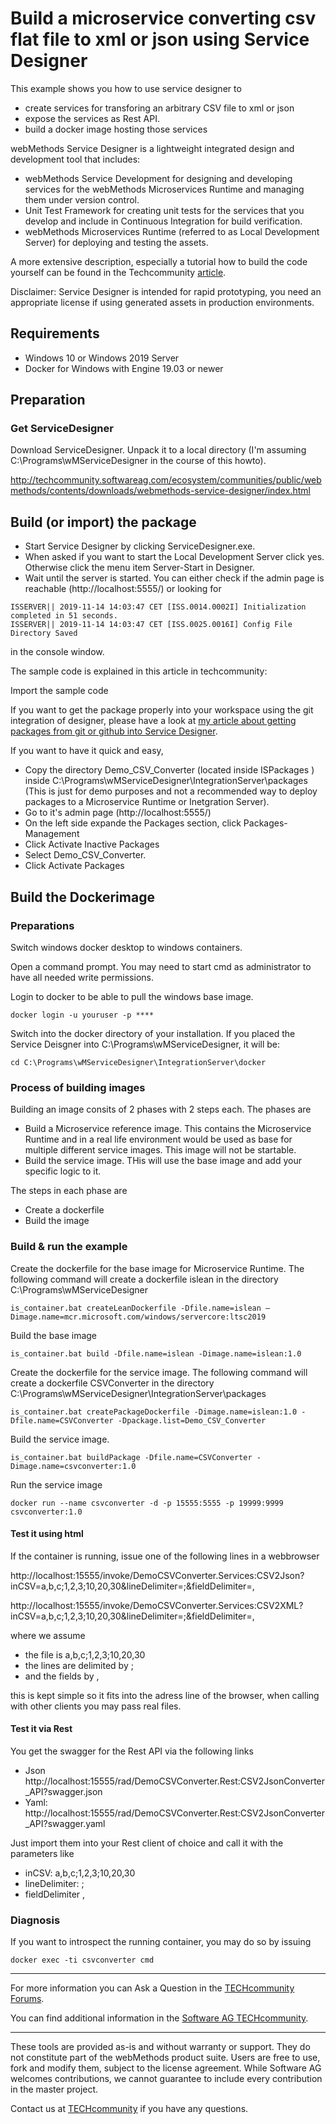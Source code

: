 # Build a microservice converting csv flat file to xml or json using Service Designer 

This example shows you how to use service designer to

* create services for transforing an arbitrary CSV file to xml or json
* expose the services as Rest API.
* build a docker image hosting those services

webMethods Service Designer is a lightweight integrated design and development tool that includes:

* webMethods Service Development for designing and developing services for the webMethods Microservices Runtime and managing them under version control.
* Unit Test Framework for creating unit tests for the services that you develop and include in Continuous Integration for build verification.
* webMethods Microservices Runtime (referred to as Local Development Server) for deploying and testing the assets.

A more extensive description, especially a tutorial how to build the code yourself can be found in the Techcommunity [article](http://techcommunity.softwareag.com/pwiki/-/wiki/Main/Build%20a%20microservice%20converting%20csv%20flat%20file%20to%20xml%20or%20json%20using%20Service%20Designer).

Disclaimer: Service Designer is intended for rapid prototyping, you need an appropriate license if using generated assets in production environments.

## Requirements

* Windows 10 or Windows 2019 Server
* Docker for Windows with Engine 19.03 or newer  

## Preparation

### Get ServiceDesigner

Download ServiceDesigner.
Unpack it to a local directory (I'm assuming C:\Programs\wMServiceDesigner in the course of this howto).

http://techcommunity.softwareag.com/ecosystem/communities/public/webmethods/contents/downloads/webmethods-service-designer/index.html

## Build (or import) the package

* Start Service Designer by clicking ServiceDesigner.exe.
* When asked if you want to start the Local Development Server click yes. Otherwise click the menu item Server-Start in Designer.
* Wait until the server is started. You can either check if the admin page is reachable (http://localhost:5555/) or looking for

```shell
ISSERVER|| 2019-11-14 14:03:47 CET [ISS.0014.0002I] Initialization completed in 51 seconds. 
ISSERVER|| 2019-11-14 14:03:47 CET [ISS.0025.0016I] Config File Directory Saved 
```

in the console window.

The sample code is explained in this article in techcommunity:

Import the sample code 

If you want to get the package properly into your workspace using the git integration of designer, please have a look at [my article about getting packages from git or github into Service Designer](http://techcommunity.softwareag.com/pwiki/-/wiki/Main/Get%20a%20webmethods%20package%20from%20github%20into%20your%20service%20designer).

If you want to have it quick and easy, 
* Copy the directory Demo_CSV_Converter (located inside ISPackages ) inside C:\Programs\wMServiceDesigner\IntegrationServer\packages (This is just for demo purposes and not a recommended way to deploy packages to a Microservice Runtime or Inetgration Server).
* Go to it's admin page (http://localhost:5555/)
* On the left side expande the Packages section, click Packages-Management
* Click Activate Inactive Packages
* Select Demo_CSV_Converter.
* Click Activate Packages


## Build the Dockerimage

### Preparations

Switch windows docker desktop to windows containers.

Open a command prompt. You may need to start cmd as administrator to have all needed write permissions.

Login to docker to be able to pull the windows base image.

```shell
docker login -u youruser -p ****
```

Switch into the docker directory of your installation. If you placed the Service Deisgner into C:\Programs\wMServiceDesigner, it will be:

```shell
cd C:\Programs\wMServiceDesigner\IntegrationServer\docker
```

### Process of building images

Building an image consits of 2 phases with 2 steps each. The phases are

* Build a Microservice reference image. This contains the Microservice Runtime and in a real life environment would be used as base for multiple different service images. This image will not be startable.
* Build the service image. THis will use the base image and add your specific logic to it.

The steps in each phase are

* Create a dockerfile
* Build the image

### Build & run the example

Create the dockerfile for the base image for Microservice Runtime. The following command will create a dockerfile islean in the directory C:\Programs\wMServiceDesigner

```shell
is_container.bat createLeanDockerfile -Dfile.name=islean –Dimage.name=mcr.microsoft.com/windows/servercore:ltsc2019
```

Build the base image

```shell
is_container.bat build -Dfile.name=islean -Dimage.name=islean:1.0
```

Create the dockerfile for the service image. The following command will create a dockerfile CSVConverter in the directory C:\Programs\wMServiceDesigner\IntegrationServer\packages

```shell
is_container.bat createPackageDockerfile -Dimage.name=islean:1.0 -Dfile.name=CSVConverter -Dpackage.list=Demo_CSV_Converter
```

Build the service image.

```shell
is_container.bat buildPackage -Dfile.name=CSVConverter -Dimage.name=csvconverter:1.0
```

Run the service image

```shell
docker run --name csvconverter -d -p 15555:5555 -p 19999:9999 csvconverter:1.0
```

#### Test it using html

If the container is running, issue one of the following lines in a webbrowser

http://localhost:15555/invoke/DemoCSVConverter.Services:CSV2Json?inCSV=a,b,c;1,2,3;10,20,30&lineDelimiter=;&fieldDelimiter=,

http://localhost:15555/invoke/DemoCSVConverter.Services:CSV2XML?inCSV=a,b,c;1,2,3;10,20,30&lineDelimiter=;&fieldDelimiter=,

where we assume

* the file is a,b,c;1,2,3;10,20,30
* the lines are delimited by ; 
* and the fields by ,

this is kept simple so it fits into the adress line of the browser, when calling with other clients you may pass real files.

#### Test it via Rest

You get the swagger for the Rest API via the following links

* Json http://localhost:15555/rad/DemoCSVConverter.Rest:CSV2JsonConverter_API?swagger.json
* Yaml: http://localhost:15555/rad/DemoCSVConverter.Rest:CSV2JsonConverter_API?swagger.yaml

Just import them into your Rest client of choice and call it with the parameters like

* inCSV: a,b,c;1,2,3;10,20,30
* lineDelimiter: ; 
* fieldDelimiter ,

### Diagnosis

If you want to introspect the running container, you may do so by issuing

```shell
docker exec -ti csvconverter cmd
```

______________________
For more information you can Ask a Question in the [TECHcommunity Forums](http://techcommunity.softwareag.com/home/-/product/name/command-central).

You can find additional information in the [Software AG TECHcommunity](http://tech.forums.softwareag.com/techjforum/forums/list.page?product=command-central).
______________________
These tools are provided as-is and without warranty or support. They do not constitute part of the webMethods product suite. Users are free to use, fork and modify them, subject to the license agreement. While Software AG welcomes contributions, we cannot guarantee to include every contribution in the master project.

Contact us at [TECHcommunity](mailto:technologycommunity@softwareag.com?subject=Github/SoftwareAG) if you have any questions.
